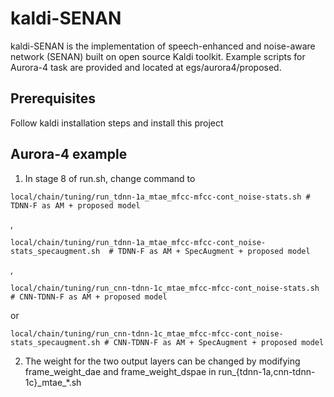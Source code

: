 # kaldi-SENAN
kaldi-SENAN is the implementation of speech-enhanced and noise-aware network (SENAN) built on open source Kaldi toolkit. 
Example scripts for Aurora-4 task are provided and located at egs/aurora4/proposed.

## Prerequisites
Follow kaldi installation steps and install this project

## Aurora-4 example
1. In stage 8 of run.sh, change command to 
```
local/chain/tuning/run_tdnn-1a_mtae_mfcc-mfcc-cont_noise-stats.sh # TDNN-F as AM + proposed model 
```
, 
```
local/chain/tuning/run_tdnn-1a_mtae_mfcc-mfcc-cont_noise-stats_specaugment.sh  # TDNN-F as AM + SpecAugment + proposed model 
```
, 
```
local/chain/tuning/run_cnn-tdnn-1c_mtae_mfcc-mfcc-cont_noise-stats.sh # CNN-TDNN-F as AM + proposed model 
```
or 
```
local/chain/tuning/run_cnn-tdnn-1c_mtae_mfcc-mfcc-cont_noise-stats_specaugment.sh # CNN-TDNN-F as AM + SpecAugment + proposed model 
```

2. The weight for the two output layers can be changed by modifying frame_weight_dae and frame_weight_dspae in run_{tdnn-1a,cnn-tdnn-1c}\_mtae\_*.sh
